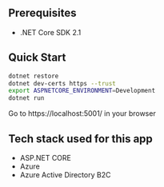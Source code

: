 ## Prerequisites
- .NET Core SDK 2.1

## Quick Start
```sh
dotnet restore
dotnet dev-certs https --trust
export ASPNETCORE_ENVIRONMENT=Development
dotnet run
```
Go to https://localhost:5001/ in your browser

## Tech stack used for this app
- ASP.NET CORE
- Azure
- Azure Active Directory B2C